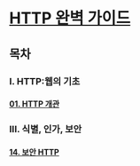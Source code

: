 # [HTTP 완벽 가이드](http://www.yes24.com/Product/Goods/15381085)

## 목차

### I. HTTP:웹의 기초

#### [01. HTTP 개관](Section1.md)

### III. 식별, 인가, 보안

#### [14. 보안 HTTP](Section14.md)
